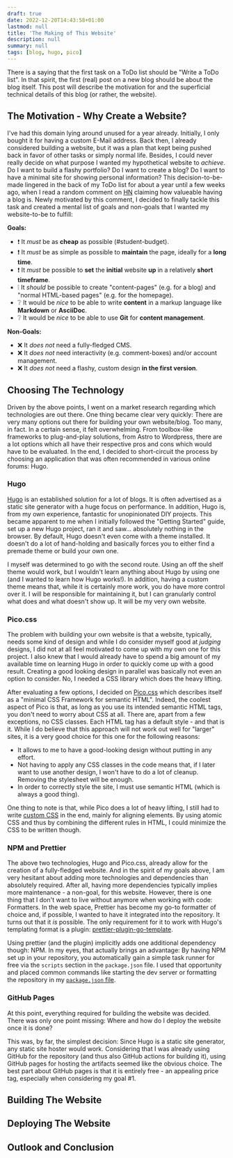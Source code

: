 ```yaml
---
draft: true
date: 2022-12-20T14:43:58+01:00
lastmod: null
title: 'The Making of This Website'
description: null
summary: null
tags: [blog, hugo, pico]
---
```


There is a saying that the first task on a ToDo list should be "Write a ToDo list".
In that spirit, the first (real) post on a new blog should be about the blog itself.
This post will describe the motivation for and the superficial technical details of this blog
(or rather, the website).

## The Motivation - Why Create a Website?

I've had this domain lying around unused for a year already.
Initially, I only bought it for having a custom E-Mail address.
Back then, I already considered building a website, but it was a plan that kept being pushed back
in favor of other tasks or simply normal life.
Besides, I could never really decide on what purpose I wanted my hypothetical website to _achieve_.
Do I want to build a flashy portfolio? Do I want to create a blog? Do I want to have
a minimal site for showing personal information?
This decision-to-be-made lingered in the back of my ToDo list for about a year until a few weeks
ago, when I read a random comment on [HN](https://news.ycombinator.com) claiming how valueable
having a blog is.
Newly motivated by this comment, I decided to finally tackle this task and created a mental list of
goals and non-goals that I wanted my website-to-be to fulfill:

**Goals:**

- ❗️ It _must_ be as **cheap** as possible (#student-budget).
- ❗️ It _must_ be as simple as possible to **maintain** the page, ideally for a **long time**.
- ❗️ It _must_ be possible to **set** the **initial** website **up** in a relatively **short timeframe**.
- ❕ It _should_ be possible to create "content-pages" (e.g. for a blog) and "normal HTML-based pages"
  (e.g. for the homepage).
- ❔ It would be _nice_ to be able to write **content** in a markup language like **Markdown** or **AsciiDoc**.
- ❔ It would be _nice_ to be able to use **Git** for **content management**.

**Non-Goals:**

- ❌ It _does not_ need a fully-fledged CMS.
- ❌ It _does not_ need interactivity (e.g. comment-boxes) and/or account management.
- ❌ It _does not_ need a flashy, custom design **in the first version**.

## Choosing The Technology

Driven by the above points, I went on a market research regarding which technologies are out there.
One thing became clear very quickly:
There are very many options out there for building your own website/blog.
Too many, in fact.
In a certain sense, it felt overwhelming.
From toolbox-like frameworks to plug-and-play solutions, from Astro to Wordpress, there are a lot options
which all have their respective pros and cons which would have to be evaluated.
In the end, I decided to short-circuit the process by choosing an application that was often recommended
in various online forums: Hugo.

### Hugo

[Hugo](https://gohugo.io) is an established solution for a lot of blogs.
It is often advertised as a static site generator with a huge focus on performance.
In addition, Hugo is, from my own experience, fantastic for unopinionated DIY projects.
This became apparent to me when I initially followed the "Getting Started" guide, set up a new Hugo
project, ran it and saw... absolutely nothing in the browser.
By default, Hugo doesn't even come with a theme installed. It doesn't do a lot of hand-holding and
basically forces you to either find a premade theme or build your own one.

I myself was determined to go with the second route.
Using an off the shelf theme would work, but I wouldn't learn anything about Hugo by using one
(and I wanted to learn how Hugo works!).
In addition, having a custom theme means that, while it is certainly more work, you do have more
control over it.
I will be responsible for maintaining it, but I can granularly control what does and what doesn't show up.
It will be my very own website.

### Pico.css

The problem with building your own website is that a website, typically, needs some kind of design
and while I do consider myself good at *judging* designs, I did not at all feel motivated to come
up with my own one for this project.
I also knew that I would already have to spend a big amount of my available time on learning Hugo
in order to quickly come up with a good result.
Creating a good looking design in parallel was basically not even an option to consider.
No, I needed a CSS library which does the heavy lifting.

After evaluating a few options, I decided on [Pico.css](https://picocss.com) which describes itself
as a "minimal CSS Framework for semantic HTML".
Indeed, the coolest aspect of Pico is that, as long as you use its intended semantic HTML tags,
you don't need to worry about CSS at all.
There are, apart from a few exceptions, no CSS classes.
Each HTML tag has a default style - and that is it.
While I do believe that this approach will not work out well for "larger" sites, it is a very good
choice for this one for the following reasons:

* It allows to me to have a good-looking design without putting in any effort.
* Not having to apply any CSS classes in the code means that, if I later want to use another
  design, I won't have to do a lot of cleanup. Removing the stylesheet will be enough.
* In order to correctly style the site, I must use semantic HTML (which is always a good thing).

One thing to note is that, while Pico does a lot of heavy lifting, I still had to write
[custom CSS](https://github.com/manuelroemer/site/blob/550b5354aae683f39b84f76a0f7bbe99a8b0f42c/static/css/global.css)
in the end, mainly for aligning elements.
By using atomic CSS and thus by combining the different rules in HTML, I could minimize
the CSS to be written though.

### NPM and Prettier

The above two technologies, Hugo and Pico.css, already allow for the creation of a fully-fledged
website.
And in the spirit of my goals above, I am very hesitant about adding more technologies and dependencies
than absolutely required.
After all, having more dependencies typically implies more maintenance - a non-goal, for this website.
However, there is one thing that I don't want to live without anymore when working with code: Formatters.
In the web space, Prettier has become my go-to formatter of choice and, if possible, I wanted to have
it integrated into the repository.
It turns out that it *is* possible.
The only requirement for it to work with Hugo's templating format is a plugin:
[prettier-plugin-go-template](https://github.com/NiklasPor/prettier-plugin-go-template).

Using prettier (and the plugin) implicitly adds one additional dependency though: NPM.
In my eyes, that actually brings an advantage:
By having NPM set up in your repository, you automatically gain a simple task runner for free via
the `scripts` section in the `package.json` file.
I used that opportunity and placed common commands like starting the dev server or formatting
the repository in my [`package.json` file](https://github.com/manuelroemer/site/blob/550b5354aae683f39b84f76a0f7bbe99a8b0f42c/package.json).

### GitHub Pages

At this point, everything required for building the website was decided.
There was only one point missing: Where and how do I deploy the website once it is done?

This was, by far, the simplest decision:
Since Hugo is a static site generator, any static site hoster would work.
Considering that I was already using GitHub for the repository (and thus also GitHub actions for building it),
using GitHub pages for hosting the artifacts seemed like the obvious choice.
The best part about GitHub pages is that it is entirely free - an appealing price tag, especially when
considering my goal #1.

## Building The Website

## Deploying The Website

## Outlook and Conclusion
